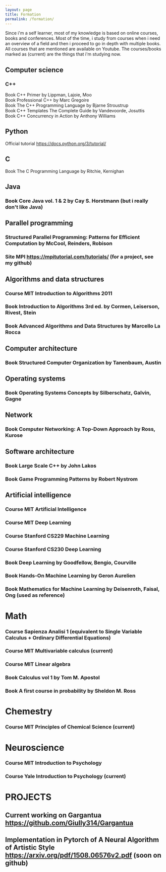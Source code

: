 ```yaml
---
layout: page
title: Formation
permalink: /formation/
---
```


Since i'm a self learner, most of my knowledge is based on online courses, books and conferences.
Most of the time, i study from courses when i need an overview of a field and then i proceed to go in depth with multiple books.
All courses that are mentioned are available on Youtube. 
The courses/books marked as (current) are the things that i'm studying now.



## Computer science
### C++
Book C++ Primer by Lippman, Lajoie, Moo   
Book Professional C++ by Marc Gregoire  
Book The C++ Programming Language by Bjarne Stroustrup  
Book C++ Templates The Complete Guide by Vandevoorde, Josuttis  
Book C++ Concurrency in Action by Anthony Williams  


## Python
Official tutorial https://docs.python.org/3/tutorial/  


## C
Book The C Programming Language by Ritchie, Kernighan  


## Java
### Book Core Java vol. 1 & 2 by Cay S. Horstmann (but i really don't like Java)

## Parallel programming
### Structured Parallel Programming: Patterns for Efficient Computation by McCool, Reinders, Robison
### Site MPI https://mpitutorial.com/tutorials/ (for a project, see my github)

## Algorithms and data structures
### Course MIT Introduction to Algorithms 2011
### Book Introduction to Algorithms 3rd ed. by Cormen, Leiserson, Rivest, Stein
### Book Advanced Algorithms and Data Structures by Marcello  La Rocca

## Computer architecture
### Book Structured Computer Organization by Tanenbaum, Austin

## Operating systems
### Book Operating Systems Concepts by Silberschatz, Galvin, Gagne

## Network
### Book Computer Networking: A Top-Down Approach by Ross, Kurose

## Software architecture
### Book Large Scale C++ by John Lakos
### Book Game Programming Patterns by Robert Nystrom

## Artificial intelligence
### Course MIT Artificial Intelligence
### Course MIT Deep Learning
### Course Stanford CS229 Machine Learning
### Course Stanford CS230 Deep Learning 
### Book Deep Learning by Goodfellow, Bengio, Courville
### Book Hands-On Machine Learning by Geron Aurelien
### Book Mathematics for Machine Learning by Deisenroth, Faisal, Ong (used as reference)


# Math
### Course Sapienza Analisi 1 (equivalent to Single Variable Calculus + Ordinary Differential Equations)
### Course MIT Multivariable calculus (current)
### Course MIT Linear algebra
### Book Calculus vol 1 by Tom M. Apostol
### Book A first course in probability by Sheldon M. Ross

# Chemestry
### Course MIT Principles of Chemical Science (current)

# Neuroscience
### Course MIT Introduction to Psychology
### Course Yale Introduction to Psychology (current)

# PROJECTS
## Current working on Gargantua https://github.com/Giully314/Gargantua

## Implementation in Pytorch of A Neural Algorithm of Artistic Style https://arxiv.org/pdf/1508.06576v2.pdf (soon on github)
